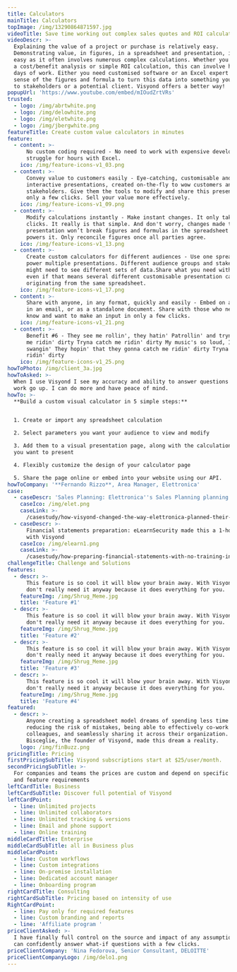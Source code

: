 ```yaml
---
title: Calculators
mainTitle: Calculators
topImage: /img/13290864871597.jpg
videoTitle: Save time working out complex sales quotes and ROI calculation
videoDescr: >-
  Explaining the value of a project or purchase is relatively easy.
  Demonstrating value, in figures, in a spreadsheet and presentation, is not
  easy as it often involves numerous complex calculations. Whether you are doing
  a cost/benefit analysis or simple ROI calculation, this can involve hours or
  days of work. Either you need customised software or an Excel expert to make
  sense of the figures and formula to turn this data into something you can show
  to stakeholders or a potential client. Visyond offers a better way!
popupUrl: 'https://www.youtube.com/embed/mIOudZrtVRs'
trusted:
  - logo: /img/abrtwhite.png
  - logo: /img/delowhite.png
  - logo: /img/eletwhite.png
  - logo: /img/jbergwhite.png
featureTitle: Create custom value calculators in minutes
feature:
  - content: >-
      No custom coding required - No need to work with expensive developers or
      struggle for hours with Excel.
    ico: /img/feature-icons-v1_03.png
  - content: >-
      Convey value to customers easily - Eye-catching, customisable and
      interactive presentations, created on-the-fly to wow customers and
      stakeholders. Give them the tools to modify and share this presentation in
      only a few clicks. Sell your value more effectively. 
    ico: /img/feature-icons-v1_09.png
  - content: >-
      Modify calculations instantly - Make instant changes. It only takes a few
      clicks. It really is that simple. And don't worry, changes made to any
      presentation won’t break figures and formulas in the spreadsheet that
      powers it. Only reconcile figures once all parties agree. 
    ico: /img/feature-icons-v1_13.png
  - content: >-
      Create custom calculators for different audiences - Use one spreadsheet to
      power multiple presentations. Different audience groups and stakeholders
      might need to see different sets of data.Share what you need with anyone,
      even if that means several different customisable presentation calculators
      originating from the same spreadsheet. 
    ico: /img/feature-icons-v1_17.png
  - content: >-
      Share with anyone, in any format, quickly and easily - Embed on a website,
      in an email, or as a standalone document. Share with those who need to
      know and want to make an input in only a few clicks. 
    ico: /img/feature-icons-v1_21.png
  - content: >-
      Benefit #6 - They see me rollin', they hatin' Patrollin' and tryna catch
      me ridin' dirty Tryna catch me ridin' dirty My music's so loud, I'm
      swangin' They hopin' that they gonna catch me ridin' dirty Tryna catch me
      ridin' dirty
    ico: /img/feature-icons-v1_25.png
howToPhoto: /img/client_3a.jpg
howToAsked: >-
  When I use Visyond I see my accuracy and ability to answer questions about my
  work go up. I can do more and have peace of mind.
howTo: >-
  **Build a custom visual calculator in 5 simple steps:**


  1. Create or import any spreadsheet calculation

  2. Select parameters you want your audience to view and modify

  3. Add them to a visual presentation page, along with the calculation outputs
  you want to present

  4. Flexibly customize the design of your calculator page 

  5. Share the page online or embed into your website using our API.
howToCompany: '**Fernando Rizzo**, Area Manager, Elettronica'
case:
  - caseDescr: 'Sales Planning: Elettronica''s Sales Planning planning from weeks to hours'
    caseIco: /img/elet.png
    caseLink: >-
      /casestudy/how-visyond-changed-the-way-elettronica-planned-their-sales-and-shortened-the-process-from-weeks-to-hours/
  - caseDescr: >-
      Financial statements preparation: eLearnSecurity made this a 1-hour job
      with Visyond
    caseIco: /img/elearn1.png
    caseLink: >-
      /casestudy/how-preparing-financial-statements-with-no-training-in-finance-became-a-1-hour-job/
challengeTitle: Challenge and Solutions
features:
  - descr: >-
      This feature is so cool it will blow your brain away. With Visyond you
      don't really need it anyway because it does everything for you.
    featureImg: /img/Shrug_Meme.jpg
    title: 'Feature #1'
  - descr: >-
      This feature is so cool it will blow your brain away. With Visyond you
      don't really need it anyway because it does everything for you.
    featureImg: /img/Shrug_Meme.jpg
    title: 'Feature #2'
  - descr: >-
      This feature is so cool it will blow your brain away. With Visyond you
      don't really need it anyway because it does everything for you.
    featureImg: /img/Shrug_Meme.jpg
    title: 'Feature #3'
  - descr: >-
      This feature is so cool it will blow your brain away. With Visyond you
      don't really need it anyway because it does everything for you.
    featureImg: /img/Shrug_Meme.jpg
    title: 'Feature #4'
featured:
  - descr: >-
      Anyone creating a spreadsheet model dreams of spending less time on it,
      reducing the risk of mistakes, being able to effectively co-work with
      colleagues, and seamlessly sharing it across their organization. Gianluca
      Bisceglie, the founder of Visyond, made this dream a reality.
    logo: /img/finBuzz.png
pricingTitle: Pricing
firstPricingSubTitle: Visyond subscriptions start at $25/user/month.
secondPricingSubTitle: >-
  For companies and teams the prices are custom and depend on specific use cases
  and feature requirements
leftCardTitle: Business
leftCardSubTitle: Discover full potential of Visyond
leftCardPoint:
  - line: Unlimited projects
  - line: Unlimited collaborators
  - line: Unlimited tracking & versions
  - line: Email and phone support
  - line: Online training
middleCardTitle: Enterprise
middleCardSubTitle: all in Business plus
middleCardPoint:
  - line: Custom workflows
  - line: Custom integrations
  - line: On-premise installation
  - line: Dedicated account manager
  - line: Onboarding program
rightCardTitle: Consulting
rightCardSubTitle: Pricing based on intensity of use
RightCardPoint:
  - line: Pay only for required features
  - line: Custom branding and reports
  - line: 'Affiliate program '
priceClientAsked: >-
  I have finally full control on the source and impact of any assumptions, and
  can confidently answer what-if questions with a few clicks.
priceClientCompany: 'Nina Fedorova, Senior Consultant, DELOITTE'
priceClientCompanyLogo: /img/delo1.png
---
```



